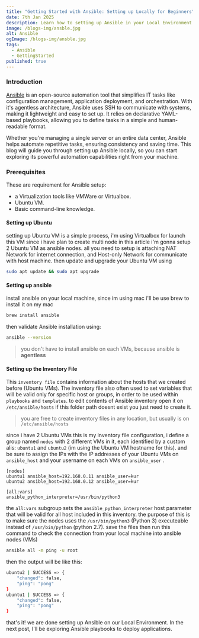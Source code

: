 ```yaml
---
title: "Getting Started with Ansible: Setting up Locally for Beginners"
date: 7th Jan 2025
description: Learn how to setting up Ansible in your Local Environment.
image: /blogs-img/ansble.jpg
alt: Ansible
ogImage: /blogs-img/ansble.jpg
tags:
  - Ansible
  - GettingStarted
published: true
---
```


### Introduction

[Ansible](https://www.redhat.com/en/ansible-collaborative?intcmp=7015Y000003t7aWQAQ) is an open-source automation tool that simplifies IT tasks like configuration management, application deployment, and orchestration. With it's agentless architecture, Ansible uses SSH to communicate with systems, making it lightweight and easy to set up. It relies on declarative YAML-based playbooks, allowing you to define tasks in a simple and human-readable format.

Whether you're managing a single server or an entire data center, Ansible helps automate repetitive tasks, ensuring consistency and saving time. This blog will guide you through setting up Ansible locally, so you can start exploring its powerful automation capabilities right from your machine.

### Prerequisites

These are requirement for Ansible setup:

- a Virtualization tools like VMWare or Virtualbox.
- Ubuntu VM.
- Basic command-line knowledge.

#### Setting up Ubuntu

setting up Ubuntu VM is a simple process, i'm using Virtualbox for launch this VM since i have plan to create multi node in this article i'm gonna setup 2 Ubuntu VM as ansible nodes. all you need to setup is attaching NAT Network for internet connection, and Host-only Network for communicate with host machine. then update and upgrade your Ubuntu VM using

```bash
sudo apt update && sudo apt upgrade
```

#### Setting up ansible

install ansible on your local machine, since im using mac i'll be use brew to install it on my mac

```bash
brew install ansible
```

then validate Ansible installation using:

```bash
ansible --version
```

> you don't have to install ansible on each VMs, because ansible is **agentless**

#### Setting up the Inventory File

This `inventory file` contains information about the hosts that we created before (Ubuntu VMs). The inventory file also often used to set variables that will be valid only for specific host or groups, in order to be used within `playbooks` and `templates`. to edit contents of Ansible inventory open it on `/etc/ansible/hosts` if this folder path doesnt exist you just need to create it.

> you are free to create inventory files in any location, but usually is on `/etc/ansible/hosts`

since i have 2 Ubuntu VMs this is my inventory file configuration, i define a group named `nodes` with 2 different VMs in it, each identified by a custom alis: `ubuntu1` and `ubuntu2` (im using the Ubuntu VM hostname for this). and be sure to assign the IPs with the IP addresses of your Ubuntu VMs on `ansible_host` and your username on each VMs on `ansible_user` .

```text
[nodes]
ubuntu1 ansible_host=192.168.0.11 ansible_user=kur
ubuntu2 ansible_host=192.168.0.12 ansible_user=kur

[all:vars]
ansible_python_interpreter=/usr/bin/python3
```

the `all:vars` subgroup sets the `ansible_python_interpreter` host parameter that will be valid for all host included in this inventory. the purpose of this is to make sure the nodes uses the `/usr/bin/python3` (Python 3) executeable instead of `/usr/bin/python` (python 2.7). save the files then run this command to check the connection from your local machine into ansible nodes (VMs)

```bash
ansible all -m ping -u root
```

then the output will be like this:

```bash
ubuntu2 | SUCCESS => {
    "changed": false,
    "ping": "pong"
}
ubuntu1 | SUCCESS => {
    "changed": false,
    "ping": "pong"
}
```

that's it! we are done setting up Ansible on our Local Environment. In the next post, I'll be exploring Ansible playbooks to deploy applications.
